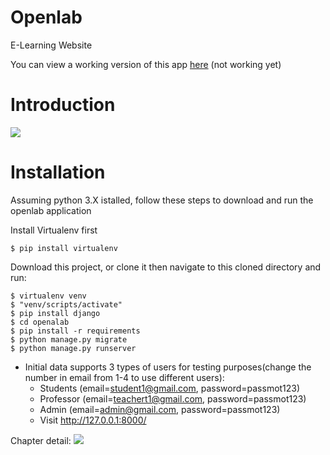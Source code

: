 # Openlab
E-Learning Website

You can view a working version of this app
[here](http://...-django.herokuapp.com) (not working yet)

# Introduction
<img src="https://github.com/A-Arari/openlab/blob/master/screenshots/screenshot-full.png">

# Installation
Assuming python 3.X istalled, follow these steps to download and run the openlab application

Install Virtualenv first

    $ pip install virtualenv
    
 Download this project, or clone it
 then navigate to this cloned directory and run:

    $ virtualenv venv
    $ "venv/scripts/activate"
    $ pip install django
    $ cd openalab
    $ pip install -r requirements
    $ python manage.py migrate
    $ python manage.py runserver

* Initial data supports 3 types of users for testing purposes(change the number in email from 1-4 to use different users):
    * Students (email=student1@gmail.com, password=passmot123)
    * Professor (email=teachert1@gmail.com, password=passmot123)
    * Admin (email=admin@gmail.com, password=passmot123)
    * Visit http://127.0.0.1:8000/
    
    
Chapter detail:
<img src="https://github.com/A-Arari/openlab/blob/master/screenshots/screenshot-chapter.png">
